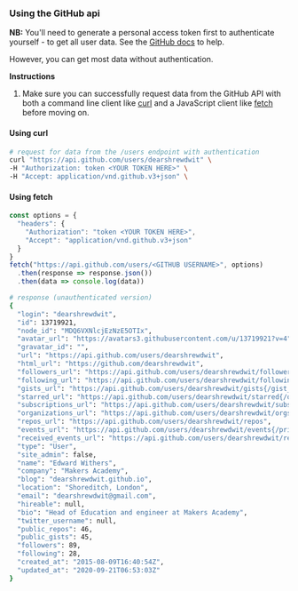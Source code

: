 ### Using the GitHub api

**NB:** You'll need to generate a personal access token first to authenticate yourself - to get all user data. See the [GitHub docs](https://docs.github.com/en/github/authenticating-to-github/creating-a-personal-access-token) to help.

However, you can get most data without authentication.

**Instructions**

1. Make sure you can successfully request data from the GitHub API with both a command line client like [curl](https://curl.haxx.se/docs/manpage.html) and a JavaScript client like [fetch](https://developer.mozilla.org/en-US/docs/Web/API/Fetch_API) before moving on.

#### Using curl
```sh
# request for data from the /users endpoint with authentication
curl "https://api.github.com/users/dearshrewdwit" \
-H "Authorization: token <YOUR TOKEN HERE>" \
-H "Accept: application/vnd.github.v3+json" \
```

#### Using fetch
```js
const options = {
  "headers": {
    "Authorization": "token <YOUR TOKEN HERE>",
    "Accept": "application/vnd.github.v3+json"
  }
}
fetch("https://api.github.com/users/<GITHUB USERNAME>", options)
  .then(response => response.json())
  .then(data => console.log(data))
```

```sh
# response (unauthenticated version)
{
  "login": "dearshrewdwit",
  "id": 13719921,
  "node_id": "MDQ6VXNlcjEzNzE5OTIx",
  "avatar_url": "https://avatars3.githubusercontent.com/u/13719921?v=4",
  "gravatar_id": "",
  "url": "https://api.github.com/users/dearshrewdwit",
  "html_url": "https://github.com/dearshrewdwit",
  "followers_url": "https://api.github.com/users/dearshrewdwit/followers",
  "following_url": "https://api.github.com/users/dearshrewdwit/following{/other_user}",
  "gists_url": "https://api.github.com/users/dearshrewdwit/gists{/gist_id}",
  "starred_url": "https://api.github.com/users/dearshrewdwit/starred{/owner}{/repo}",
  "subscriptions_url": "https://api.github.com/users/dearshrewdwit/subscriptions",
  "organizations_url": "https://api.github.com/users/dearshrewdwit/orgs",
  "repos_url": "https://api.github.com/users/dearshrewdwit/repos",
  "events_url": "https://api.github.com/users/dearshrewdwit/events{/privacy}",
  "received_events_url": "https://api.github.com/users/dearshrewdwit/received_events",
  "type": "User",
  "site_admin": false,
  "name": "Edward Withers",
  "company": "Makers Academy",
  "blog": "dearshrewdwit.github.io",
  "location": "Shoreditch, London",
  "email": "dearshrewdwit@gmail.com",
  "hireable": null,
  "bio": "Head of Education and engineer at Makers Academy",
  "twitter_username": null,
  "public_repos": 46,
  "public_gists": 45,
  "followers": 89,
  "following": 28,
  "created_at": "2015-08-09T16:40:54Z",
  "updated_at": "2020-09-21T06:53:03Z"
}
```
